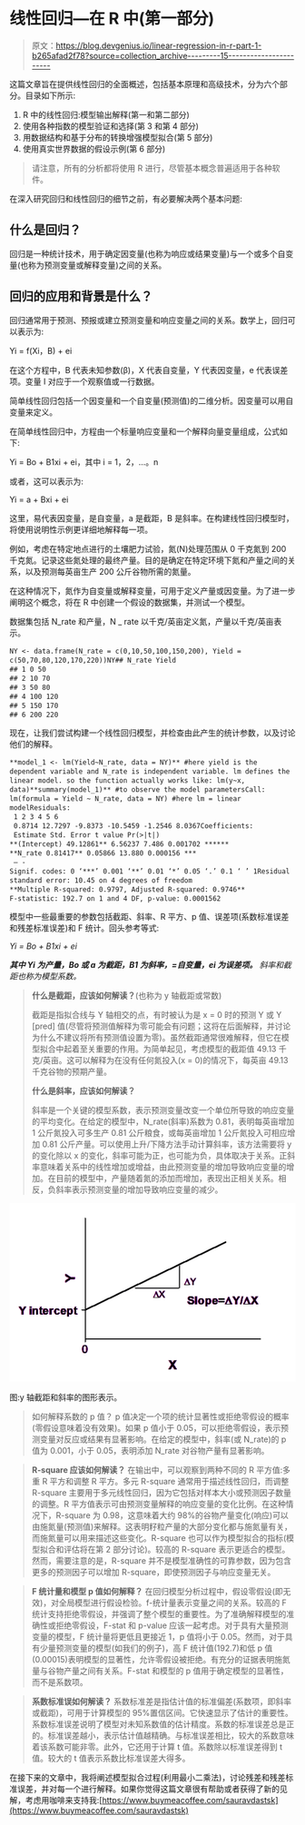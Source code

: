 # 线性回归—在 R 中(第一部分)

> 原文：<https://blog.devgenius.io/linear-regression-in-r-part-1-b265afad2f78?source=collection_archive---------15----------------------->

这篇文章旨在提供线性回归的全面概述，包括基本原理和高级技术，分为六个部分。目录如下所示:

1.  R 中的线性回归:模型输出解释(第一和第二部分)
2.  使用各种指数的模型验证和选择(第 3 和第 4 部分)
3.  用数据结构和基于分布的转换增强模型拟合(第 5 部分)
4.  使用真实世界数据的假设示例(第 6 部分)

> 请注意，所有的分析都将使用 R 进行，尽管基本概念普遍适用于各种软件。

在深入研究回归和线性回归的细节之前，有必要解决两个基本问题:

## **什么是回归？**

回归是一种统计技术，用于确定因变量(也称为响应或结果变量)与一个或多个自变量(也称为预测变量或解释变量)之间的关系。

## 回归的应用和背景是什么？

回归通常用于预测、预报或建立预测变量和响应变量之间的关系。数学上，回归可以表示为:

Yi = f(Xi，B) + ei

在这个方程中，B 代表未知参数(β)，X 代表自变量，Y 代表因变量，e 代表误差项。变量 I 对应于一个观察值或一行数据。

简单线性回归包括一个因变量和一个自变量(预测值)的二维分析。因变量可以用自变量来定义。

在简单线性回归中，方程由一个标量响应变量和一个解释向量变量组成，公式如下:

Yi = Bo + B1xi + ei，其中 i = 1，2，…。n

或者，这可以表示为:

Yi = a + Bxi + ei

这里，易代表因变量，是自变量，a 是截距，B 是斜率。在构建线性回归模型时，将使用说明性示例更详细地解释每一项。

例如，考虑在特定地点进行的土壤肥力试验，氮(N)处理范围从 0 千克氮到 200 千克氮。记录这些氮处理的最终产量。目的是确定在特定环境下氮和产量之间的关系，以及预测每英亩生产 200 公斤谷物所需的氮量。

在这种情况下，氮作为自变量或解释变量，可用于定义产量或因变量。为了进一步阐明这个概念，将在 R 中创建一个假设的数据集，并测试一个模型。

数据集包括 N_rate 和产量，N _ rate 以千克/英亩定义氮，产量以千克/英亩表示。

```
NY <- data.frame(N_rate = c(0,10,50,100,150,200), Yield = c(50,70,80,120,170,220))NY## N_rate Yield
## 1 0 50
## 2 10 70
## 3 50 80
## 4 100 120
## 5 150 170
## 6 200 220
```

现在，让我们尝试构建一个线性回归模型，并检查由此产生的统计参数，以及讨论他们的解释。

```
**model_1 <- lm(Yield~N_rate, data = NY)** #here yield is the dependent variable and N_rate is independent variable. lm defines the linear model. so the function actually works like: lm(y~x, data)**summary(model_1)** #to observe the model parametersCall:
lm(formula = Yield ~ N_rate, data = NY) #here lm = linear modelResiduals:
 1 2 3 4 5 6 
 0.8714 12.7297 -9.8373 -10.5459 -1.2546 8.0367Coefficients:
 Estimate Std. Error t value Pr(>|t|) 
**(Intercept) 49.12861** 6.56237 7.486 0.001702 ****** 
**N_rate 0.81417** 0.05866 13.880 0.000156 ***
 — -
Signif. codes: 0 ‘***’ 0.001 ‘**’ 0.01 ‘*’ 0.05 ‘.’ 0.1 ‘ ’ 1Residual standard error: 10.45 on 4 degrees of freedom
**Multiple R-squared: 0.9797, Adjusted R-squared: 0.9746** 
F-statistic: 192.7 on 1 and 4 DF, p-value: 0.0001562
```

模型中一些最重要的参数包括截距、斜率、R 平方、p 值、误差项(系数标准误差和残差标准误差)和 F 统计。回头参考等式:

*Yi = Bo + B1xi + ei*

***其中 Yi 为产量，Bo 或 a 为截距，B1 为斜率，=自变量，ei 为误差项。*** *斜率和截距也称为模型系数。*

> **什么是截距，应该如何解读？**(也称为 y 轴截距或常数)
> 
> 截距是指拟合线与 Y 轴相交的点，有时被认为是 x = 0 时的预测 Y 或 Y [pred] 值(尽管将预测值解释为零可能会有问题；这将在后面解释，并讨论为什么不建议将所有预测值设置为零)。虽然截距通常很难解释，但它在模型拟合中起着至关重要的作用。为简单起见，考虑模型的截距值 49.13 千克/英亩。这可以解释为在没有任何氮投入(x = 0)的情况下，每英亩 49.13 千克谷物的预期产量。
> 
> **什么是斜率，应该如何解读？**
> 
> 斜率是一个关键的模型系数，表示预测变量改变一个单位所导致的响应变量的平均变化。在给定的模型中，N_rate(斜率)系数为 0.81，表明每英亩增加 1 公斤氮投入可多生产 0.81 公斤粮食，或每英亩增加 1 公斤氮投入可相应增加 0.81 公斤产量。可以使用上升/下降方法手动计算斜率，该方法需要将 y 的变化除以 x 的变化，斜率可能为正，也可能为负，具体取决于关系。正斜率意味着关系中的线性增加或增益，由此预测变量的增加导致响应变量的增加。在目前的模型中，产量随着氮的添加而增加，表现出正相关关系。相反，负斜率表示预测变量的增加导致响应变量的减少。

![](img/82786d9fd66ef38f649fe52244247029.png)

图:y 轴截距和斜率的图形表示。

> 如何解释系数的 p 值？
> p 值决定一个项的统计显著性或拒绝零假设的概率(零假设意味着没有效果)。如果 p 值小于 0.05，可以拒绝零假设，表示预测变量对反应或结果有显著影响。在给定的模型中，斜率(或 N_rate)的 p 值为 0.001，小于 0.05，表明添加 N_rate 对谷物产量有显著影响。

> **R-square 应该如何解读？**
> 在输出中，可以观察到两种不同的 R 平方值:多重 R 平方和调整 R 平方。多元 R-square 通常用于描述线性回归，而调整 R-square 主要用于多元线性回归，因为它包括对样本大小或预测因子数量的调整。R 平方值表示可由预测变量解释的响应变量的变化比例。在这种情况下，R-square 为 0.98，这意味着大约 98%的谷物产量变化(响应)可以由施氮量(预测值)来解释。这表明籽粒产量的大部分变化都与施氮量有关，而施氮量可以用来描述这些变化。R-square 也可以作为模型拟合的指标(模型拟合和评估将在第 2 部分讨论)。较高的 R-square 表示更适合的模型。然而，需要注意的是，R-square 并不是模型准确性的可靠参数，因为包含更多的预测因子可以增加 R-square，即使预测因子与响应变量无关。

> **F 统计量和模型 p 值如何解释？**
> 在回归模型分析过程中，假设零假设(即无效)，对全局模型进行假设检验。f-统计量表示变量之间的关系。较高的 F 统计支持拒绝零假设，并强调了整个模型的重要性。为了准确解释模型的准确性或拒绝零假设，F-stat 和 p-value 应该一起考虑。对于具有大量预测变量的模型，F 统计量将更低且更接近 1，p 值将小于 0.05。然而，对于具有少量预测变量的模型(如我们的例子)，高 F 统计值(192.7)和低 p 值(0.00015)表明模型的显著性，允许零假设被拒绝。有充分的证据表明施氮量与谷物产量之间有关系。F-stat 和模型的 p 值用于确定模型的显著性，而不是系数项。

> **系数标准误如何解读？**
> 系数标准差是指估计值的标准偏差(系数项，即斜率或截距)，可用于计算模型的 95%置信区间。它快速显示了估计的重要性。系数标准误差说明了模型对未知系数值的估计精度。系数的标准误差总是正的。标准误差越小，表示估计值越精确。与标准误差相比，较大的系数意味着该系数可能非零。此外，它还用于计算 t 值。系数除以标准误差得到 t 值。较大的 t 值表示系数比标准误差大得多。

在接下来的文章中，我将阐述模型拟合过程(利用最小二乘法)，讨论残差和残差标准误差，并对每一个进行解释。如果你觉得这篇文章很有帮助或者获得了新的见解，考虑用咖啡来支持我:[https://www.buymeacoffee.com/sauravdastsk](https://www.buymeacoffee.com/sauravdastsk)
